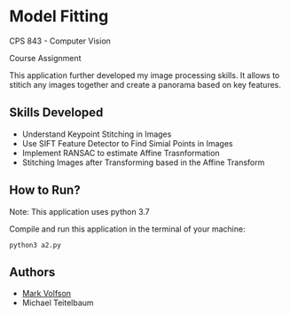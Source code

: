 # Model Fitting

CPS 843 - Computer Vision

Course Assignment

This application further developed my image processing skills. It allows to stitich any images together and create a panorama based on key features.

## Skills Developed

* Understand Keypoint Stitching in Images
* Use SIFT Feature Detector to Find Simial Points in Images
* Implement RANSAC to estimate Affine Trasnformation
* Stitching Images after Transforming based in the Affine Transform

## How to Run?

Note: This application uses python 3.7

Compile and run this application in the terminal of your machine:

```
python3 a2.py
```

## Authors

* [Mark Volfson](https://www.linkedin.com/in/mvolfson/)
* Michael Teitelbaum
